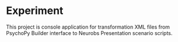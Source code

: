 # Experiment
This project is console application for transformation XML files from PsychoPy Builder interface to Neurobs Presentation scenario scripts.
